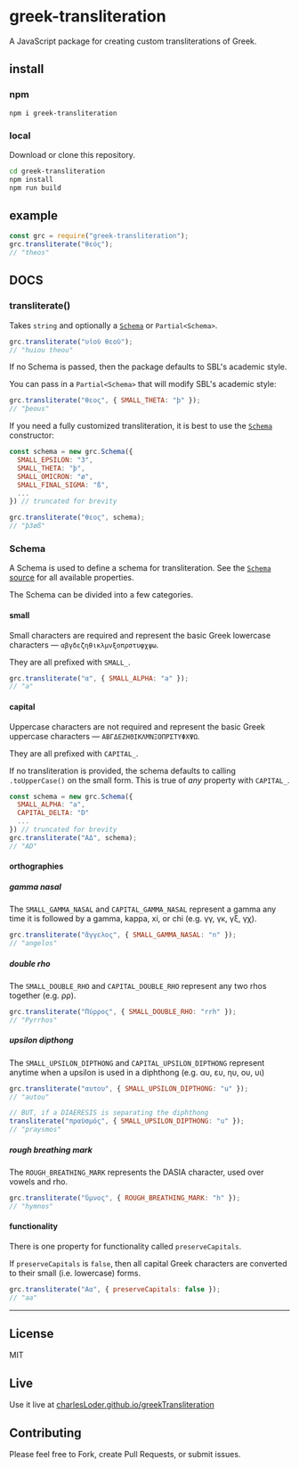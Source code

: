 # greek-transliteration

A JavaScript package for creating custom transliterations of Greek.

## install

### npm

`npm i greek-transliteration`

### local

Download or clone this repository.

```bash
cd greek-transliteration
npm install
npm run build
```

## example

```javascript
const grc = require("greek-transliteration");
grc.transliterate("θεός");
// "theos"
```

## DOCS

### transliterate()

Takes `string` and optionally a [`Schema`](#schema) or `Partial<Schema>`.

```javascript
grc.transliterate("υἱοῦ θεοῦ");
// "huiou theou"
```

If no Schema is passed, then the package defaults to SBL's academic style.

You can pass in a `Partial<Schema>` that will modify SBL's academic style:

```javascript
grc.transliterate("θεος", { SMALL_THETA: "þ" });
// "þeous"
```

If you need a fully customized transliteration, it is best to use the [`Schema`](#schema) constructor:

```javascript
const schema = new grc.Schema({
  SMALL_EPSILON: "3",
  SMALL_THETA: "þ",
  SMALL_OMICRON: "ø",
  SMALL_FINAL_SIGMA: "ß",
  ...
}) // truncated for brevity

grc.transliterate("θεος", schema);
// "þ3øß"
```

### Schema

A Schema is used to define a schema for transliteration. See the [`Schema` source](./src/schema.ts) for all available properties.

The Schema can be divided into a few categories.

#### small

Small characters are required and represent the basic Greek lowercase characters — `αβγδεζηθικλμνξοπρστυφχψω`.

They are all prefixed with `SMALL_`.

```javascript
grc.transliterate("α", { SMALL_ALPHA: "a" });
// "a"
```

#### capital

Uppercase characters are not required and represent the basic Greek uppercase characters — `ΑΒΓΔΕΖΗΘΙΚΛΜΝΞΟΠΡΣΤΥΦΧΨΩ`.

They are all prefixed with `CAPITAL_`.

If no transliteration is provided, the schema defaults to calling `.toUpperCase()` on the small form. This is true of _any_ property with `CAPITAL_`.

```javascript
const schema = new grc.Schema({
  SMALL_ALPHA: "a",
  CAPITAL_DELTA: "D"
  ...
}) // truncated for brevity
grc.transliterate("AΔ", schema);
// "AD"
```

#### orthographies

##### gamma nasal

The `SMALL_GAMMA_NASAL` and `CAPITAL_GAMMA_NASAL` represent a gamma any time it is followed by a gamma, kappa, xi, or chi (e.g. γγ, γκ, γξ, γχ).

```javascript
grc.transliterate("ἄγγελος", { SMALL_GAMMA_NASAL: "n" });
// "angelos"
```

##### double rho

The `SMALL_DOUBLE_RHO` and `CAPITAL_DOUBLE_RHO` represent any two rhos together (e.g. ρρ).

```javascript
grc.transliterate("Πύρρος", { SMALL_DOUBLE_RHO: "rrh" });
// "Pyrrhos"
```

##### upsilon dipthong

The `SMALL_UPSILON_DIPTHONG` and `CAPITAL_UPSILON_DIPTHONG` represent anytime when a upsilon is used in a diphthong (e.g. αυ, ευ, ηυ, ου, υι)

```javascript
grc.transliterate("αυτου", { SMALL_UPSILON_DIPTHONG: "u" });
// "autou"

// BUT, if a DIAERESIS is separating the diphthong
transliterate("πραϋσμός", { SMALL_UPSILON_DIPTHONG: "u" });
// "praysmos"
```

##### rough breathing mark

The `ROUGH_BREATHING_MARK` represents the DASIA character, used over vowels and rho.

```javascript
grc.transliterate("ὕμνος", { ROUGH_BREATHING_MARK: "h" });
// "hymnos"
```

#### functionality

There is one property for functionality called `preserveCapitals`.

If `preserveCapitals` is `false`, then all capital Greek characters are converted to their small (i.e. lowercase) forms.

```javascript
grc.transliterate("Αα", { preserveCapitals: false });
// "aa"
```

---

## License

MIT

## Live

Use it live at [charlesLoder.github.io/greekTransliteration](https://charlesloder.github.io/greekTransliteration/index.html)

## Contributing

Please feel free to Fork, create Pull Requests, or submit issues.
